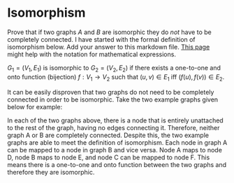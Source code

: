 # Isomorphism

Prove that if two graphs $A$ and $B$ are isomorphic they do *not* have to
be completely connected. I have started with the formal definition of
isomorphism below. Add your answer to this markdown file. [This
page](https://docs.github.com/en/get-started/writing-on-github/working-with-advanced-formatting/writing-mathematical-expressions)
might help with the notation for mathematical expressions.

$G_1=(V_1 , E_1)$ is isomorphic to $G_2 = (V_2, E_2)$ if there exists a
one-to-one and onto function (bijection) $f: V_1 \rightarrow V_2$ such that $(u,v)
\in E_1$ iff $(f(u),f(v)) \in E_2$.

It can be easily disproven that two graphs do not need to be completely connected in order to be isomorphic. Take the two example graphs given below for example:


In each of the two graphs above, there is a node that is entirely unattached to the rest of the graph, having no edges connecting it. Therefore, neither graph A or B are completely connected. Despite this, the two example graphs are able to meet the definition of isomorphism. Each node in graph A can be mapped to a node in graph B and vice versa. Node A maps to node D, node B maps to node E, and node C can be mapped to node F. This means there is a one-to-one and onto function between the two graphs and therefore they are isomorphic.
